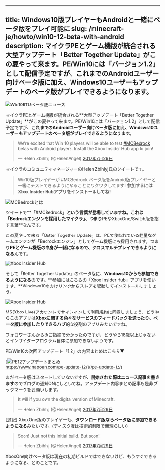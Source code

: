 
---
title: Windows10版プレイヤーもAndroidと一緒にベータ版をプレイ可能に
slug: /minecraft-je/howto/win10-12-beta-with-android
description: マイクラPEとゲーム機版が統合される大型アップデート「Better Together Update」がこの夏やって来ます。PE/Win10には「バージョン1.2」として配信予定ですが、これまでのAndroidユーザー向けベータ版に加え、Windows10ユーザーもアップデートのベータ版がプレイできるようになります。
---

![Win10BTUベータ版ニュース](https://cdn-ak.f.st-hatena.com/images/fotolife/s/sasigume/20210208/20210208104130.png)

マイクラPEとゲーム機版が統合される**大型アップデート「Better Together Update」**がこの夏やって来ます。PE/Win10には「バージョン1.2」として配信予定ですが、**これまでのAndroidユーザー向けベータ版に加え、Windows10ユーザーもアップデートのベータ版がプレイできるようになります。**

> We’re excited that Win 10 players will be able to test [#MCBedrock](https://twitter.com/hashtag/MCBedrock?src=hash) betas with Android players. Install the Xbox Insider Hub app to join!
> 
> — Helen Zbihlyj (@HelenAngel) [2017年7月29日](https://twitter.com/HelenAngel/status/891271366619447297)

マイクラのコミュニティマネージャーのHelen Zbihlyj氏のツイートです。

> Win10版プレイヤーが #MCBedrock ベータ版をAndroid版プレイヤーと一緒にテストできるようになることにワクワクしてます! **参加するにはXbox Insider Hubアプリをインストールしてね!**

![MCBedrockとは](https://cdn-ak.f.st-hatena.com/images/fotolife/s/sasigume/20210208/20210208122907.png)

ツイートで**「#MCBedrock」**という言葉が登場していますね。これは「Bedrockエンジンを採用したマイクラ」、つまり**PEやXboxOne/Switch版を指す言葉**なんです。

この夏やって来る「Better Together Update」は、PEで使われている軽量なゲームエンジンが「Bedrockエンジン」としてゲーム機版にも採用されます。つまり**PEとゲーム機版の中身が一緒になるので、クロスマルチプレイできるようになる**んです。

![Xbox Insider Hub](https://cdn-ak.f.st-hatena.com/images/fotolife/s/sasigume/20210208/20210208113510.png)

そして「Better Together Update」のベータ版に、**Windows10からも参加できるようになる**のです。**参加には[こちら](https://www.microsoft.com/store/apps/9NBLGGH68VSK)の「Xbox Insider Hub」アプリを使います。**Windows10の方はリンクからストアを起動してインストールしましょう。

![Xbox Insider Hub](https://cdn-ak.f.st-hatena.com/images/fotolife/s/sasigume/20210208/20210208113515.png)

MS(Xbox Live)アカウントでサインインして利用規約に同意しましょう。どうやらこのアプリは**Xboxに関する色々なサービスのフィードバックを送ったり、ベータ版に参加したりできるハブ**的な役割のアプリみたいですね。

フォロワーさんからのご指摘で分かったのですが、どうやら18歳以上じゃないとインサイダープログラム自体に参加できないようです。

PE/Win10の次回アップデート「1.2」の内容まとめはこちら▼

[![PE12アップデートまとめ](https://cdn-ak.f.st-hatena.com/images/fotolife/s/sasigume/20210208/20210208093917.png)  
https://www.napoan.com/pe-update-12/](/pe-update-12/)

まだベータ版はスタートしていないですが、**開始された際はニュース記事を書きます**のでブログの通知ONにしといてね。アップデート内容まとめ記事も是非ブックマークをお願いします。

> It will if you own the digital version of Minecraft.
> 
> — Helen Zbihlyj (@HelenAngel) [2017年7月29日](https://twitter.com/HelenAngel/status/891276703279980544)

\[追記\] XboxOne版のプレイヤーも、**ダウンロード版ならベータ版に参加できるようになる**みたいです。(ディスク版は技術的制限で無理らしい)

> Soon! Just not this initial build. But soon!
> 
> — Helen Zbihlyj (@HelenAngel) [2017年7月29日](https://twitter.com/HelenAngel/status/891285201682219010)

XboxOne向けベータ版は現在の初期ビルドではできないけど、もうすぐできるようになる、とのことです。
